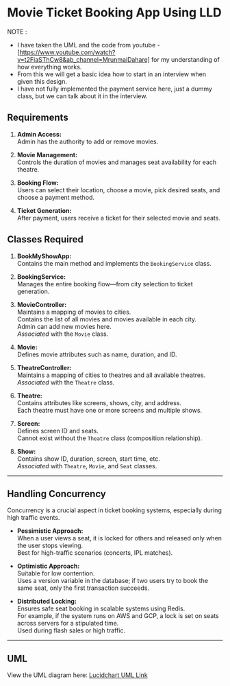 # Movie Ticket Booking App Using LLD 
NOTE :
- I have taken the UML and the code from youtube - [https://www.youtube.com/watch?v=t2FiaSThCw8&ab_channel=MrunmaiDahare] for my understanding of how everything works.
- From this we will get a basic idea how to start in an interview when given this design.
- I have not fully implemented the payment service here, just a dummy class, but we can talk about it in the interview.

## Requirements

1. **Admin Access:**  
   Admin has the authority to add or remove movies.

2. **Movie Management:**  
   Controls the duration of movies and manages seat availability for each theatre.

3. **Booking Flow:**  
   Users can select their location, choose a movie, pick desired seats, and choose a payment method.

4. **Ticket Generation:**  
   After payment, users receive a ticket for their selected movie and seats.

## Classes Required

1. **BookMyShowApp:**  
   Contains the main method and implements the `BookingService` class.

2. **BookingService:**  
   Manages the entire booking flow—from city selection to ticket generation.

3. **MovieController:**  
   Maintains a mapping of movies to cities.  
   Contains the list of all movies and movies available in each city.  
   Admin can add new movies here.  
   *Associated* with the `Movie` class.

4. **Movie:**  
   Defines movie attributes such as name, duration, and ID.

5. **TheatreController:**  
   Maintains a mapping of cities to theatres and all available theatres.  
   *Associated* with the `Theatre` class.

6. **Theatre:**  
   Contains attributes like screens, shows, city, and address.  
   Each theatre must have one or more screens and multiple shows.

7. **Screen:**  
   Defines screen ID and seats.  
   Cannot exist without the `Theatre` class (composition relationship).

8. **Show:**  
   Contains show ID, duration, screen, start time, etc.  
   *Associated* with `Theatre`, `Movie`, and `Seat` classes.

---

## Handling Concurrency

Concurrency is a crucial aspect in ticket booking systems, especially during high traffic events.

- **Pessimistic Approach:**  
  When a user views a seat, it is locked for others and released only when the user stops viewing.  
  Best for high-traffic scenarios (concerts, IPL matches).

- **Optimistic Approach:**  
  Suitable for low contention.  
  Uses a version variable in the database; if two users try to book the same seat, only the first transaction succeeds.

- **Distributed Locking:**  
  Ensures safe seat booking in scalable systems using Redis.  
  For example, if the system runs on AWS and GCP, a lock is set on seats across servers for a stipulated time.  
  Used during flash sales or high traffic.

---

## UML

View the UML diagram here: [Lucidchart UML Link](https://lucid.app/lucidchart/90c7c283-3ac6-4213-8231-a923873dfac7/edit?invitationId=inv_081b76bb-9e57-4b53-a6a0-adda10c5ab64&page=0_0#)